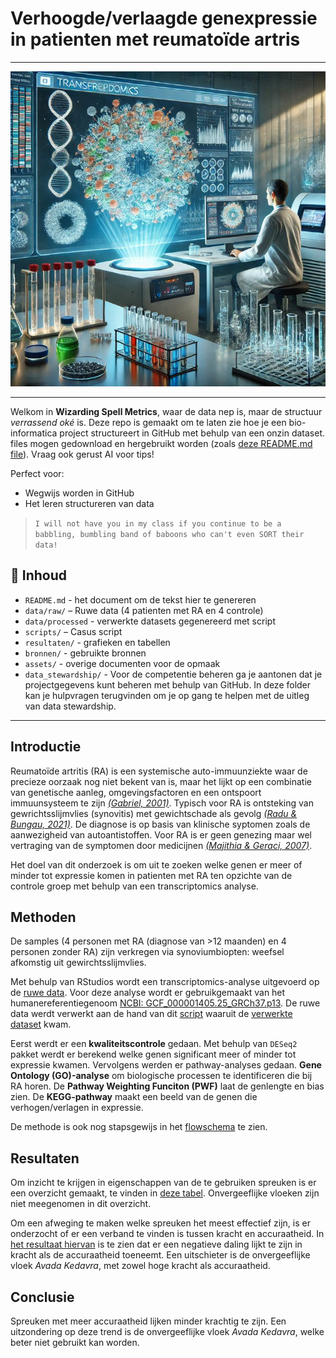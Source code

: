 # Verhoogde/verlaagde genexpressie in patienten met reumatoïde artris
---
<p align="center">
  <img src="assets/6610f7439ffcd635d26addc1797d59d1.jpg " width="600"/>
</p>

---


Welkom in **Wizarding Spell Metrics**, waar de data nep is, maar de structuur *verrassend oké* is. Deze repo is gemaakt om te laten zie hoe je een bio-informatica project structureert in GitHub met behulp van een onzin dataset. files mogen gedownload en hergebruikt worden (zoals [deze README.md file](README.md)). Vraag ook gerust AI voor tips!

Perfect voor:
- Wegwijs worden in GitHub
- Het leren structureren van data

> `I will not have you in my class if you continue to be a babbling, bumbling band of baboons who can't even SORT their data!`

## 📁 Inhoud

- `README.md` - het document om de tekst hier te genereren
- `data/raw/` – Ruwe data (4 patienten met RA en 4 controle)  
- `data/processed` - verwerkte datasets gegenereerd met script 
- `scripts/` – Casus script 
- `resultaten/` - grafieken en tabellen
- `bronnen/` - gebruikte bronnen 
- `assets/` - overige documenten voor de opmaak
- `data_stewardship/` - Voor de competentie beheren ga je aantonen dat je projectgegevens kunt beheren met behulp van GitHub. In deze folder kan je hulpvragen terugvinden om je op gang te helpen met de uitleg van data stewardship. 

---

## Introductie

Reumatoïde artritis (RA) is een systemische auto-immuunziekte waar de precieze oorzaak nog niet bekent van is, maar het lijkt op een combinatie van genetische aanleg, omgevingsfactoren en een ontspoort immuunsysteem te zijn _[(Gabriel, 2001)](bronnen/The%20epidemiology%20of%20Rheumatoid%20Arthritis.pdf)_. Typisch voor RA is ontsteking van gewrichtsslijmvlies (synovitis) met gewichtschade als gevolg _[(Radu & Bungau, 2021)](bronnen/Management%20of%20Rheumatoid%20Arthritis%20An%20Overview.pdf)_. De diagnose is op basis van klinische syptomen zoals de aanwezigheid van autoantistoffen. Voor RA is er geen genezing maar wel vertraging van de symptomen door medicijnen _[(Majithia & Geraci, 2007)](bronnen/Rheumatoid%20arthritis%20diagnosis%20and%20managment.pdf)_. 

Het doel van dit onderzoek is om uit te zoeken welke genen er meer of minder tot expressie komen in patienten met RA ten opzichte van de controle groep met behulp van een transcriptomics analyse. 

## Methoden

De samples (4 personen met RA (diagnose van >12 maanden) en 4 personen zonder RA) zijn verkregen via synoviumbiopten: weefsel afkomstig uit gewirchtsslijmvlies. 

Met behulp van RStudios wordt een transcriptomics-analyse uitgevoerd op de [ruwe data](data/raw). Voor deze analyse wordt er gebruikgemaakt van het humanereferentiegenoom [NCBI: GCF_000001405.25_GRCh37.p13](https://www.ncbi.nlm.nih.gov/datasets/genome/GCF_000001405.25/). De ruwe data werdt verwerkt aan de hand van dit [script](scripts) waaruit de [verwerkte dataset](data/verwerkt) kwam.

Eerst werdt er een **kwaliteitscontrole** gedaan. Met behulp van `DESeq2` pakket werdt er berekend welke genen significant meer of minder tot expressie kwamen. Vervolgens werden er pathway-analyses gedaan. **Gene Ontology (GO)-analyse** om biologische processen te identificeren die bij RA horen. De **Pathway Weighting Funciton (PWF)** laat de genlengte en bias zien. De **KEGG-pathway** maakt een beeld van de genen die verhogen/verlagen in expressie. 

De methode is ook nog stapsgewijs in het [flowschema](assets/FLOWSCHEMA-Transcriptomics.pdf) te zien. 
 

## Resultaten


Om inzicht te krijgen in eigenschappen van de te gebruiken spreuken is er een overzicht gemaakt, te vinden in [deze tabel](resultaten/top_10_spells.csv). Onvergeeflijke vloeken zijn niet meegenomen in dit overzicht. 

Om een afweging te maken welke spreuken het meest effectief zijn, is er onderzocht of er een verband te vinden is tussen kracht en accuraatheid. In [het resultaat hiervan](resultaten/spell_power_vs_accuracy.png) is te zien dat er een negatieve daling lijkt te zijn in kracht als de accuraatheid toeneemt. Een uitschieter is de onvergeeflijke vloek *Avada Kedavra*, met zowel hoge kracht als accuraatheid. 

## Conclusie

Spreuken met meer accuraatheid lijken minder krachtig te zijn. Een uitzondering op deze trend is de onvergeeflijke vloek *Avada Kedavra*, welke beter niet gebruikt kan worden. 




